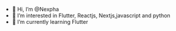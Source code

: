 - 👋 Hi, I’m @Nexpha
- 👀 I’m interested in Flutter, Reactjs, Nextjs,javascript and python
- 🌱 I’m currently learning Flutter


<!---
Nexpha/Nexpha is a ✨ special ✨ repository because its `README.md` (this file) appears on your GitHub profile.
You can click the Preview link to take a look at your changes.
--->
